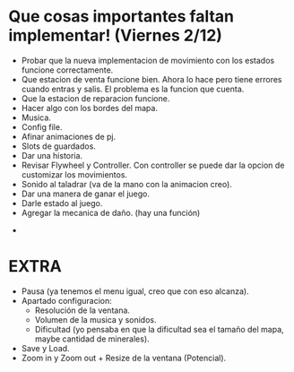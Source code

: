 # Que cosas importantes faltan implementar! (Viernes 2/12)

* Probar que la nueva implementacion de movimiento con los estados funcione correctamente.
* Que estacion de venta funcione bien. Ahora lo hace pero tiene errores cuando entras y salis. El problema es la funcion que cuenta.
* Que la estacion de reparacion funcione.
* Hacer algo con los bordes del mapa.
* Musica.
* Config file.
* Afinar animaciones de pj.
* Slots de guardados.
* Dar una historia.
* Revisar Flywheel y Controller. Con controller se puede dar la opcion de customizar los movimientos.
* Sonido al taladrar (va de la mano con la animacion creo).
* Dar una manera de ganar el juego.
* Darle estado al juego.
* Agregar la mecanica de daño. (hay una función)
-
# EXTRA 
- Pausa (ya tenemos el menu igual, creo que con eso alcanza).
- Apartado configuracion:
    - Resolución de la ventana.
    - Volumen de la musica y sonidos.
    - Dificultad (yo pensaba en que la dificultad sea el tamaño del mapa, maybe cantidad de minerales).
- Save y Load.
- Zoom in y Zoom out + Resize de la ventana (Potencial).
